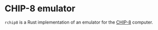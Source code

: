 # CHIP-8 emulator

`rchip8` is a Rust implementation of an emulator for the [CHIP-8](https://en.wikipedia.org/wiki/CHIP-8) computer.
